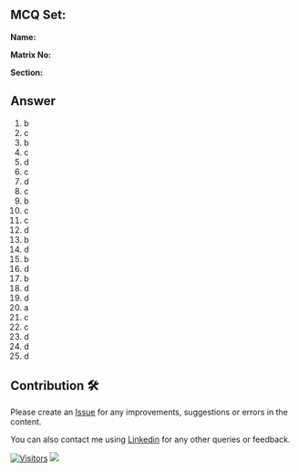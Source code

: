 ## MCQ Set:

**Name:**

**Matrix No:**

**Section:**

## Answer
1. b
2. c
3. b
4. c
5. d
6. c
7. d
8. c
9. b
10. c
11. c
12. d
13. b
14. d
15. b
16. d
17. b
18. d
19. d
20. a
21. c
22. c
23. d
24. d
25. d

## Contribution 🛠️
Please create an [Issue](https://github.com/drshahizan/learn-php/issues) for any improvements, suggestions or errors in the content.

You can also contact me using [Linkedin](https://www.linkedin.com/in/drshahizan/) for any other queries or feedback.

[![Visitors](https://api.visitorbadge.io/api/visitors?path=https%3A%2F%2Fgithub.com%2Fdrshahizan&labelColor=%23697689&countColor=%23555555&style=plastic)](https://visitorbadge.io/status?path=https%3A%2F%2Fgithub.com%2Fdrshahizan)
![](https://hit.yhype.me/github/profile?user_id=81284918)
